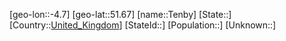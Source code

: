 ﻿---
location: [51.67,-4.7]
type: City
tags:
- geo/City


SpocWebEntityId: 34808
isDeleted: false
confidential: public

---
[geo-lon::-4.7]
[geo-lat::51.67]
[name::Tenby]
[State::]
[Country::[United_Kingdom](geo/Continent/Europe/United_Kingdom.md)]
[StateId::]
[Population::]
[Unknown::]

